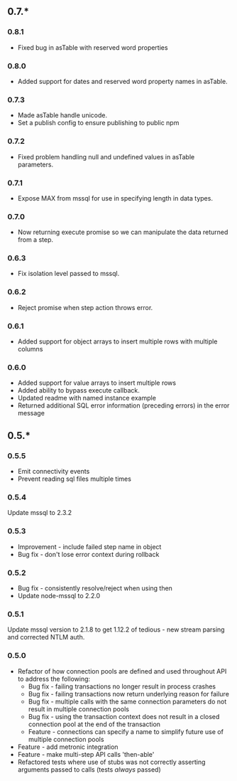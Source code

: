 ## 0.7.*

### 0.8.1

* Fixed bug in asTable with reserved word properties

### 0.8.0

* Added support for dates and reserved word property names in asTable.

### 0.7.3

* Made asTable handle unicode.
* Set a publish config to ensure publishing to public npm

### 0.7.2

* Fixed problem handling null and undefined values in asTable parameters.

### 0.7.1

* Expose MAX from mssql for use in specifying length in data types.

### 0.7.0

* Now returning execute promise so we can manipulate the data returned from a step.

### 0.6.3

* Fix isolation level passed to mssql.

### 0.6.2

* Reject promise when step action throws error.

### 0.6.1

* Added support for object arrays to insert multiple rows with multiple columns

### 0.6.0
* Added support for value arrays to insert multiple rows
* Added ability to bypass execute callback.
* Updated readme with named instance example
* Returned additional SQL error information (preceding errors) in the error message

## 0.5.*

### 0.5.5
 * Emit connectivity events
 * Prevent reading sql files multiple times

### 0.5.4
Update mssql to 2.3.2

### 0.5.3
 * Improvement - include failed step name in  object
 * Bug fix - don't lose error context during rollback

### 0.5.2
 * Bug fix - consistently resolve/reject when using then
 * Update node-mssql to 2.2.0

### 0.5.1

Update mssql version to 2.1.8 to get 1.12.2 of tedious - new stream parsing and corrected NTLM auth.

### 0.5.0

 * Refactor of how connection pools are defined and used throughout API to address the following:
   * Bug fix - failing transactions no longer result in process crashes
   * Bug fix - failing transactions now return underlying reason for failure
   * Bug fix - multiple calls with the same connection parameters do not result in multiple connection pools
   * Bug fix - using the transaction context does not result in a closed connection pool at the end of the transaction
   * Feature - connections can specify a name to simplify future use of multiple connection pools
 * Feature - add metronic integration
 * Feature - make multi-step API calls 'then-able'
 * Refactored tests where use of stubs was not correctly asserting arguments passed to calls (tests *always* passed)
